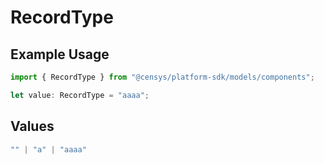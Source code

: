 # RecordType

## Example Usage

```typescript
import { RecordType } from "@censys/platform-sdk/models/components";

let value: RecordType = "aaaa";
```

## Values

```typescript
"" | "a" | "aaaa"
```